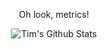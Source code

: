 <p align='center'>
  Oh look, metrics!
</p>
  
<p align='center'>
  <img align="center" src="https://github-readme-stats.vercel.app/api?username=timtamimi&show_icons=true&title_color=fff&icon_color=79ff97&text_color=efefef&bg_color=24292e" alt="Tim's Github Stats">
</p>
